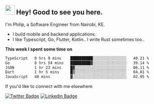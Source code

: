 <h2><img src="https://slackmojis.com/emojis/3643-cool-doge/download" width="30"/> Hey! Good to see you here.</h2>

<p>I'm Philip, a Software Engineer from Nairobi, KE. 

- I build mobile and backend applications.
- I like Typescript, Go, Flutter, Kotlin.. I write Rust sometimes too..</p>

**This week I spent some time on**
<!--START_SECTION:waka-->

```txt
TypeScript   9 hrs 9 mins    ██████████░░░░░░░░░░░░░░░   40.21 %
Go           8 hrs 54 mins   █████████▓░░░░░░░░░░░░░░░   39.14 %
JSON         1 hr 23 mins    █▓░░░░░░░░░░░░░░░░░░░░░░░   06.11 %
Dart         1 hr 5 mins     █▒░░░░░░░░░░░░░░░░░░░░░░░   04.81 %
JavaScript   40 mins         ▓░░░░░░░░░░░░░░░░░░░░░░░░   02.95 %
```

<!--END_SECTION:waka-->

If you'd like to connect with me elsewhere

[![Twitter Badge](https://img.shields.io/badge/-Twitter-1ca0f1?style=flat-square&labelColor=1ca0f1&logo=twitter&logoColor=white&link=https://twitter.com/_diogorodrigues)](https://twitter.com/kimathiphil)  [![Linkedin Badge](https://img.shields.io/badge/-LinkedIn-blue?style=flat-square&logo=Linkedin&logoColor=white&link=https://www.linkedin.com/in/philip-kimathi-2604a9114/)](https://www.linkedin.com/in/philip-kimathi-2604a9114/)
